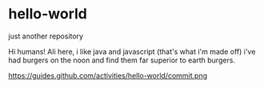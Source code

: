 # hello-world
just another repository

Hi humans! 
Ali here, i like java and javascript (that's what i'm made off)
i've had burgers on the noon and find them far superior to earth burgers.

https://guides.github.com/activities/hello-world/commit.png
